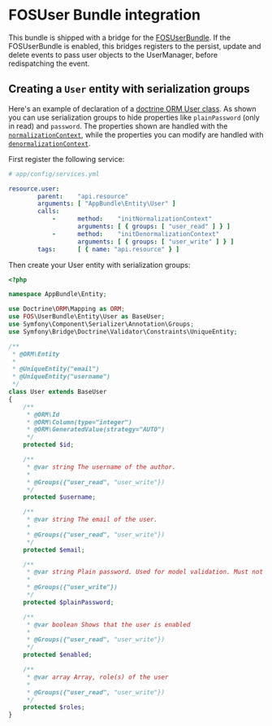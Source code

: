 # FOSUser Bundle integration

This bundle is shipped with a bridge for the [FOSUserBundle](https://github.com/FriendsOfSymfony/FOSUserBundle). If the FOSUserBundle is enabled, this bridges registers to the persist, update and delete events to pass user objects to the UserManager, before redispatching the event. 

## Creating a `User` entity with serialization groups

Here's an example of declaration of a [doctrine ORM User class](https://github.com/FriendsOfSymfony/FOSUserBundle/blob/master/Resources/doc/index.md#a-doctrine-orm-user-class). As shown you can use serialization groups to hide properties like `plainPassword` (only in read) and `password`. The properties shown are handled with the [`normalizationContext`](serialization-groups-and-relations.md#normalization), while the properties you can modify are handled with [`denormalizationContext`](serialization-groups-and-relations.md#denormalization).

First register the following service:

```yaml
# app/config/services.yml

resource.user:
        parent:    "api.resource"
        arguments: [ "AppBundle\Entity\User" ]
        calls:
            -      method:    "initNormalizationContext"
                   arguments: [ { groups: [ "user_read" ] } ]
            -      method:    "initDenormalizationContext"
                   arguments: [ { groups: [ "user_write" ] } ]
        tags:      [ { name: "api.resource" } ]
```

Then create your User entity with serialization groups:

```php
<?php

namespace AppBundle\Entity;

use Doctrine\ORM\Mapping as ORM;
use FOS\UserBundle\Entity\User as BaseUser;
use Symfony\Component\Serializer\Annotation\Groups;
use Symfony\Bridge\Doctrine\Validator\Constraints\UniqueEntity;

/**
 * @ORM\Entity
 *
 * @UniqueEntity("email")
 * @UniqueEntity("username")
 */
class User extends BaseUser
{
    /**
     * @ORM\Id
     * @ORM\Column(type="integer")
     * @ORM\GeneratedValue(strategy="AUTO")
     */
    protected $id;

    /**
     * @var string The username of the author.
     *
     * @Groups({"user_read", "user_write"})
     */
    protected $username;

    /**
     * @var string The email of the user.
     *
     * @Groups({"user_read", "user_write"})
     */
    protected $email;

    /**
     * @var string Plain password. Used for model validation. Must not be persisted.
     *
     * @Groups({"user_write"})
     */
    protected $plainPassword;

    /**
     * @var boolean Shows that the user is enabled
     *
     * @Groups({"user_read", "user_write"})
     */
    protected $enabled;

    /**
     * @var array Array, role(s) of the user
     *
     * @Groups({"user_read", "user_write"})
     */
    protected $roles;
}
```

